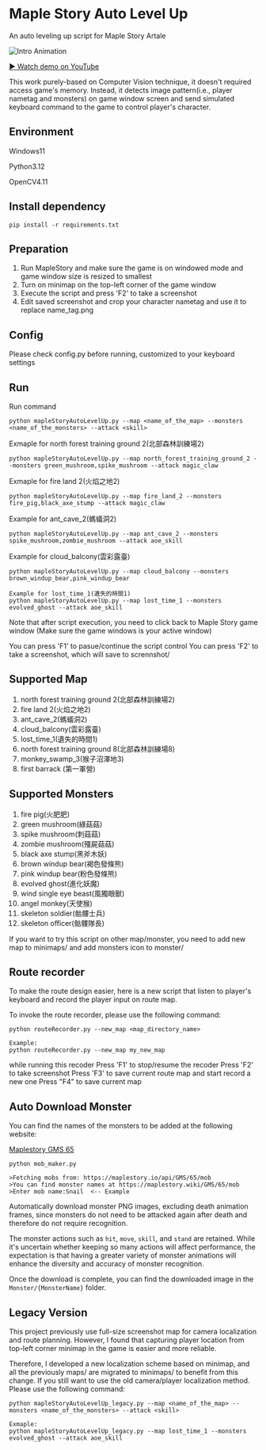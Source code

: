 # Maple Story Auto Level Up

An auto leveling up script for Maple Story Artale

![Intro Animation](media/intro.gif)

[▶ Watch demo on YouTube](https://www.youtube.com/watch?v=QeEXLHO8KN4)

This work purely-based on Computer Vision technique, it doesn't required access game's memory. Instead, it detects image pattern(i.e., player nametag and monsters) on game window screen and send simulated keyboard command to the game to control player's character.

## Environment
Windows11

Python3.12

OpenCV4.11

## Install dependency
```
pip install -r requirements.txt
```

## Preparation
1. Run MapleStory and make sure the game is on windowed mode and game window size is resized to smallest
2. Turn on minimap on the top-left corner of the game window
3. Execute the script and press 'F2' to take a screenshot
4. Edit saved screenshot and crop your character nametag and use it to replace name_tag.png

## Config
Please check config.py before running, customized to your keyboard settings

## Run
Run command
```
python mapleStoryAutoLevelUp.py --map <name_of_the_map> --monsters <name_of_the_monsters> --attack <skill>
```
Exmaple for north forest training ground 2(北部森林訓練場2)
```
python mapleStoryAutoLevelUp.py --map north_forest_training_ground_2 --monsters green_mushroom,spike_mushroom --attack magic_claw
```
Exmaple for fire land 2(火焰之地2)
```
python mapleStoryAutoLevelUp.py --map fire_land_2 --monsters fire_pig,black_axe_stump --attack magic_claw
```
Example for ant_cave_2(螞蟻洞2)
```
python mapleStoryAutoLevelUp.py --map ant_cave_2 --monsters spike_mushroom,zombie_mushroom --attack aoe_skill
```
Example for cloud_balcony(雲彩露臺)
```
python mapleStoryAutoLevelUp.py --map cloud_balcony --monsters brown_windup_bear,pink_windup_bear
```
```
Example for lost_time_1(遺失的時間1)
python mapleStoryAutoLevelUp.py --map lost_time_1 --monsters evolved_ghost --attack aoe_skill
```
Note that after script execution, you need to click back to Maple Story game window (Make sure the game windows is your active window)

You can press 'F1' to pasue/continue the script control
You can press 'F2' to take a screenshot, which will save to scrennshot/

## Supported Map 
1. north forest training ground 2(北部森林訓練場2)
2. fire land 2(火焰之地2)
3. ant_cave_2(螞蟻洞2)
4. cloud_balcony(雲彩露臺)
5. lost_time_1(遺失的時間1)
6. north forest training ground 8(北部森林訓練場8)
7. monkey_swamp_3(猴子沼澤地3)
8. first barrack (第一軍營)

## Supported Monsters
1. fire pig(火肥肥)
2. green mushroom(綠菇菇)
3. spike mushroom(刺菇菇)
4. zombie mushroom(殭屍菇菇)
5. black axe stump(黑斧木妖)
6. brown windup bear(褐色發條熊)
7. pink windup bear(粉色發條熊)
8. evolved ghost(進化妖魔)
9. wind single eye beast(風獨眼獸)
10. angel monkey(天使猴)
11. skeleton soldier(骷髏士兵)
12. skeleton officer(骷髏隊長)

If you want to try this script on other map/monster, you need to add new map to minimaps/ and add monsters icon to monster/

## Route recorder
To make the route design easier, here is a new script that listen to player's keyboard and record
the player input on route map.

To invoke the route recorder, please use the following command:
```
python routeRecorder.py --new_map <map_directory_name>

Example:
python routeRecorder.py --new_map my_new_map
```
while running this recoder
Press 'F1' to stop/resume the recoder
Press 'F2' to take screenshot
Press 'F3' to save current route map and start record a new one
Press "F4" to save current map

## Auto Download Monster

You can find the names of the monsters to be added at the following website:

[Maplestory GMS 65](https://maplestory.wiki/GMS/65/mob)

```
python mob_maker.py

>Fetching mobs from: https://maplestory.io/api/GMS/65/mob
>You can find monster names at https://maplestory.wiki/GMS/65/mob
>Enter mob name:Snail  <-- Example
```

Automatically download monster PNG images, excluding death animation frames, since monsters do not need to be attacked again after death and therefore do not require recognition.

The monster actions such as `hit`, `move`, `skill`, and `stand` are retained. While it's uncertain whether keeping so many actions will affect performance, the expectation is that having a greater variety of monster animations will enhance the diversity and accuracy of monster recognition.

Once the download is complete, you can find the downloaded image in the `Monster/{MonsterName}` folder.

## Legacy Version
This project previously use full-size screenshot map for camera localization
and route planning. However, I found that capturing player location from top-left corner minimap in the game is easier and more reliable.

Therefore, I developed a new localization scheme based on minimap, and all the previously maps/ are migrated to minimaps/ to benefit from this change. If you still want to use the old camera/player localization method. Please use the following command:

```
python mapleStoryAutoLevelUp_legacy.py --map <name_of_the_map> --monsters <name_of_the_monsters> --attack <skill>

Exmaple:
python mapleStoryAutoLevelUp_legacy.py --map lost_time_1 --monsters evolved_ghost --attack aoe_skill
```





